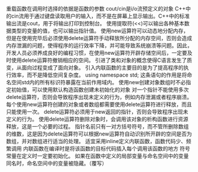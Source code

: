 重载函数在调用时选择的依据是函数的参数
cout/cin是i/o流预定义的对象
C++中的cin流用于通过键盘读取用户的输入，而不是在屏幕上显示输出。C++中的标准输出流是cout，用于将输出打印到控制台。
使用提取符(<<)可以输出各种基本数据类型的变量的值，也可以输出指针值。
使用new运算符可以动态地分配内存，但是在使用完毕后必须使用delete运算符手动释放所分配的内存空间，否则会造成内存泄漏的问题，使得程序的运行效率下降，并可能导致系统崩溃等问题。因此，开发人员必须养成良好的编程习惯，在使用new运算符开辟存储空间后，一定要及时使用delete运算符撤销相应的空间。
引进了类和对象的概念使得C语言发生了质变，从面向过程变成了面向对象。
引入内联函数的主要目的是为了提高程序的执行效率，而不是降低空间复杂度。
using namespace std; 这条语句的作用是将命名空间std内的所有标识符暴露在当前作用域内。
使用new创建对象数组时不必指定初始值，可以使用默认构造函数创建未初始化的对象
对一个指针不能使用多次delete运算符，否则会导致程序出现未定义的行为，例如内存泄漏或者程序崩溃。每个使用new运算符创建的对象或者数组都需要使用delete运算符进行释放，而且只能使用一次。
delete运算符必须用于new返回的指针，否则会导致程序出现未定义的行为。
使用delete运算符删除对象时，会调用该对象的析构函数进行资源释放，这是一个必要的过程。
指针名前只有一对方括号符号，而不管所删除数组的维数，这是因为delete运算符可以根据new运算符自动识别所开辟的空间是否为数组，并对数组进行适当的处理。
适宜采用inline定义内联函数，函数代码少、频繁调用
内联函数在编译时是将该函数的目标代码插入每个调用该函数的地方
符号常量在定义时一定要初始化。
如果在函数中定义的局部变量与命名空间中的变量同名时，命名空间中的变量被隐藏。（覆写）